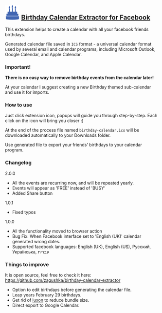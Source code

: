 ## ![Birthday Calendar Extractor for Facebook](public/icons/icon.48.png) [Birthday Calendar Extractor for Facebook](https://chrome.google.com/webstore/detail/birthday-calendar-extract/imielmggcccenhgncmpjlehemlinhjjo)

This extension helps to create a calendar with all your facebook friends birthdays.

Generated calendar file saved in `ICS` format - a universal calendar format used by several email and calendar programs, including Microsoft Outlook, Google Calendar, and Apple Calendar.

### Important!
**There is no easy way to remove birthday events from the calendar later!**

At your calendar I suggest creating a new Birthday themed sub-calendar and use it for imports. 

### How to use
Just click extension icon, popups will guide you through step-by-step. Each click on the icon will bring you closer :)

At the end of the process file named `birthday-calendar.ics` will be downloaded automatically to your Downloads folder.

Use generated file to export your friends' birthdays to your calendar program.

### Changelog
2.0.0
- All the events are recurring now, and will be repeated yearly. 
- Events will appear as 'FREE' instead of 'BUSY'
- Added Share button

1.0.1
- Fixed typos

1.0.0
- All the functionality moved to browser action
- Bug Fix: When Facebook interface set to 'English (UK)' calendar generated wrong dates.
- Supported facebook languages: English (UK), English (US), Русский, Українська, עברית

### Things to improve
It is open source, feel free to check it here: https://github.com/zagushka/birthday-calendar-extractor
* Option to edit birthdays before generating the calendar file.
* Leap years February 29 birthdays.
* Get rid of [luxon](https://moment.github.io/luxon/) to reduce bundle size.
* Direct export to Google Calendar.

